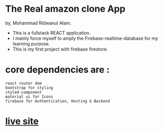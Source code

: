 # The Real amazon clone App
by, Mohammad RIdwanul Alam.

- This is a fullstack REACT application. 
- I mainly force myself to amply the Firebase-realtime-database for my learning purpose. 
- This is my first project with firebase firestore.

# core dependencies are :
    react router dom
    bootstrap for styling
    styled-component
    material ui for Icons
    firebase for Authentication, Hosting & Backend

# [live site](https://real-94186.web.app/) 


